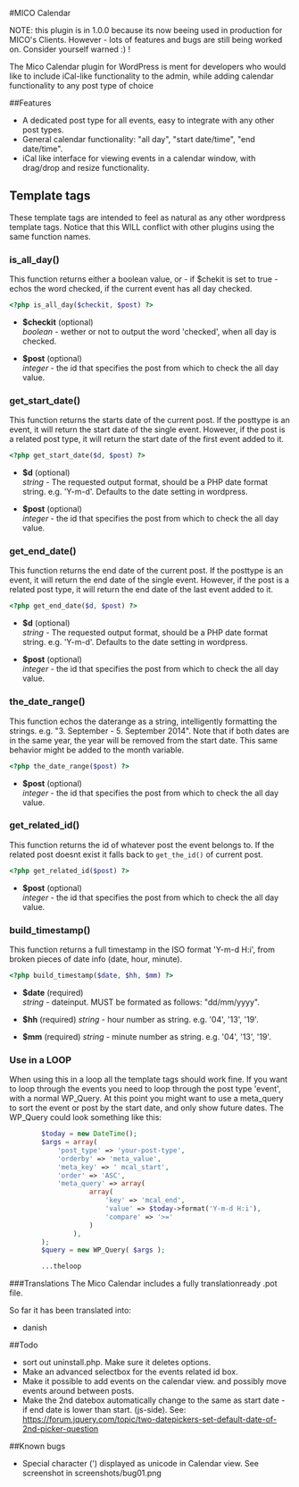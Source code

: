 #MICO Calendar

NOTE: this plugin is in 1.0.0 because its now beeing used in production for MICO's Clients. However - lots of features and bugs are still being worked on. Consider yourself warned :) !

The Mico Calendar plugin for WordPress is ment for developers who would like to include 
iCal-like functionality to the admin, while adding calendar functionality to any post type of choice


##Features
* A dedicated post type for all events, easy to integrate with any other post types.
* General calendar functionality: "all day", "start date/time", "end date/time".
* iCal like interface for viewing events in a calendar window, with drag/drop and resize functionality.



## Template tags
These template tags are intended to feel as natural as any other wordpress template tags. Notice that this WILL conflict with other plugins using the same function names.


### is_all_day()
This function returns either a boolean value, or - if $chekit is set to true - echos the word checked, if the current event has all day checked.
```PHP
<?php is_all_day($checkit, $post) ?>
```

- **$checkit** (optional)  
*boolean* - wether or not to output the word 'checked', when all day is checked.

- **$post** (optional)   
*integer* - the id that specifies the post from which to check the all day value.


### get_start_date()
This function returns the starts date of the current post. If the posttype is an event, it will return the start date of the single event. However, if the post is a related post type, it will return the start date of the first event added to it.
```PHP
<?php get_start_date($d, $post) ?>
```
- **$d** (optional)  
*string* - The requested output format, should be a PHP date format string. e.g. 'Y-m-d'. Defaults to the date setting in wordpress.

- **$post** (optional)   
*integer* - the id that specifies the post from which to check the all day value.

### get_end_date()
This function returns the end date of the current post. If the posttype is an event, it will return the end date of the single event. However, if the post is a related post type, it will return the end date of the last event added to it.
```PHP
<?php get_end_date($d, $post) ?>
```
- **$d** (optional)  
*string* - The requested output format, should be a PHP date format string. e.g. 'Y-m-d'. Defaults to the date setting in wordpress.

- **$post** (optional)   
*integer* - the id that specifies the post from which to check the all day value.


### the_date_range()
This function echos the daterange as a string, intelligently formatting the strings. e.g. "3. September - 5. September 2014". Note that if both dates are in the same year, the year will be removed from the start date. This same behavior might be added to the month variable.

```PHP
<?php the_date_range($post) ?>
```
- **$post** (optional)   
*integer* - the id that specifies the post from which to check the all day value.


### get_related_id()
This function returns the id of whatever post the event belongs to. If the related post doesnt exist it falls back to `get_the_id()` of current post.
```PHP
<?php get_related_id($post) ?>
```
- **$post** (optional)   
*integer* - the id that specifies the post from which to check the all day value.


### build_timestamp()
This function returns a full timestamp in the ISO format 'Y-m-d H:i', from broken pieces of date info (date, hour, minute).
```PHP
<?php build_timestamp($date, $hh, $mm) ?>
```
- **$date** (required)   
*string* - dateinput. MUST be formated as follows: "dd/mm/yyyy".

- **$hh** (required)
*string* - hour number as string. e.g. '04', '13', '19'.

- **$mm** (required)
*string* - minute number as string. e.g. '04', '13', '19'.


### Use in a LOOP
When using this in a loop all the template tags should work fine. If you want to loop through the events you need to loop through the post type 'event', with a normal WP_Query. At this point you might want to use a meta_query to sort the event or post by the start date, and only show future dates. The WP_Query could look something like this:
```PHP	
		$today = new DateTime();
		$args = array(
			'post_type' => 'your-post-type',
			'orderby' => 'meta_value',
			'meta_key' => ' mcal_start',
			'order' => 'ASC',
			'meta_query' => array(
					array(
						'key' => 'mcal_end',
						'value' => $today->format('Y-m-d H:i'),
						'compare' => '>='
					)
				),
		);
		$query = new WP_Query( $args );

		...theloop
```


###Translations
The Mico Calendar includes a fully translationready .pot file.

So far it has been translated into:
* danish


##Todo
* sort out uninstall.php. Make sure it deletes options.
* Make an advanced selectbox for the events related id box.
* Make it possible to add events on the calendar view. and possibly move events around between posts.
* Make the 2nd datebox automatically change to the same as start date - if end date is lower than start. (js-side). See: https://forum.jquery.com/topic/two-datepickers-set-default-date-of-2nd-picker-question


##Known bugs
* Special character (') displayed as unicode in Calendar view. See screenshot in screenshots/bug01.png